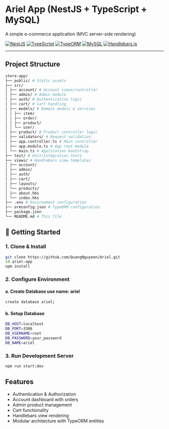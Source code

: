 # Ariel App (NestJS + TypeScript + MySQL)

A simple e-commerce application (MVC server-side rendering)

[![NestJS](https://img.shields.io/badge/nestjs-%23E0234E.svg?style=for-the-badge&logo=nestjs&logoColor=white)](https://nestjs.com/)
[![TypeScript](https://img.shields.io/badge/typescript-%23007ACC.svg?style=for-the-badge&logo=typescript&logoColor=white)](https://www.typescriptlang.org/)
[![TypeORM](https://img.shields.io/badge/typeorm-%23167BFF.svg?style=for-the-badge&logo=typeorm&logoColor=white)](https://typeorm.io/)
[![MySQL](https://img.shields.io/badge/MySQL-4479A1?style=for-the-badge&logo=mysql&logoColor=white)](https://www.mysql.com/)
[![Handlebars.js](https://img.shields.io/badge/handlebars.js-%23f0772b.svg?style=for-the-badge&logo=handlebars.js&logoColor=white)](https://handlebarsjs.com/)

---

## Project Structure
```bash
store-app/
├── public/ # Static assets
├── src/
│ ├── account/ # Account views/controller
│ ├── admin/ # Admin module
│ ├── auth/ # Authentication logic
│ ├── cart/ # Cart handling
│ ├── models/ # Domain models & services
│ │ ├── item/
│ │ ├── order/
│ │ ├── product/
│ │ └── user/
│ ├── product/ # Product controller logic
│ ├── validators/ # Request validation
│ ├── app.controller.ts # Main controller
│ ├── app.module.ts # App root module
│ └── main.ts # Application bootstrap
├── test/ # Unit/integration tests
├── views/ # Handlebars view templates
│ ├── account/
│ ├── admin/
│ ├── auth/
│ ├── cart/
│ ├── layouts/
│ └── products/
│ ├── about.hbs
│ └── index.hbs
├── .env # Environment configuration
├── ormconfig.json # TypeORM configuration
├── package.json
└── README.md # This file
```
## 🚀 Getting Started

### 1. Clone & Install
```bash
git clone https://github.com/QuangNguyeen/Ariel.git
cd ariel-app
npm install
```
### 2. Configure Environment
#### a. Create Database use name: ariel
```bash
create database ariel;
```
#### b. Setup Database
```bash
DB_HOST=localhost
DB_PORT=3306
DB_USERNAME=root
DB_PASSWORD=your_password
DB_NAME=ariel
```
### 3. Run Development Server
```bash
npm run start:dev
```
## Features
- Authentication & Authorization
- Account dashboard with orders
- Admin product management
- Cart functionality
- Handlebars view rendering
- Modular architecture with TypeORM entities
